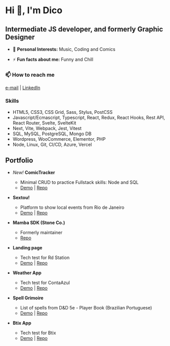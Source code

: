 # Hi 👋, I'm Dico

## Intermediate JS developer, and formerly Graphic Designer

- 💬 **Personal Interests:** Music, Coding and Comics

- ⚡ **Fun facts about me:** Funny and Chill

### 📫 How to reach me
[e-mail](mailto:didiraja@hotmail.com) | [LinkedIn](https://linkedin.com/in/didiraja)

### Skills
 - HTML5, CSS3, CSS Grid, Sass, Stylus, PostCSS
 - Javascript/Ecmascript, Typescript, React, Redux, React Hooks, Rest API, React Router, Svelte, SvelteKit
 - Next, Vite, Webpack, Jest, Vitest
 - SQL, MySQL, PostgreSQL, Mongo DB
 - Wordpress, WooCommerce, Elementor, PHP
 - Node, Linux, Git, CI/CD, Azure, Vercel

## Portfolio
 - *New!* **ComicTracker** 
   - Minimal CRUD to practice Fullstack skills: Node and SQL
   - [Demo](https://comictracker.vercel.app/) | [Repo](https://github.com/didiraja/comictracker)

 - **Sextou!** 
   - Platform to show local events from Rio de Janeiro 
   - [Demo](https://sextou.rio/) | [Repo](https://github.com/didiraja/sextou-front)
     
 - **Mamba SDK (Stone Co.)**
   - Formerly maintainer
   - [Repo](https://github.com/stone-payments/pos-mamba-sdk)
     
 - **Landing page** 
   - Tech test for Rd Station
   - [Demo](https://rds-landing.vercel.app/) | [Repo](https://github.com/didiraja/rds-landing)
     
 - **Weather App**
   - Tech test for ContaAzul
   - [Demo](https://desafio-conta-azul.vercel.app/) | [Repo](https://github.com/didiraja/desafio-conta-azul)
     
 - **Spell Grimoire**
   - List of spells from D&D 5e - Player Book (Brazilian Portuguese)
   - [Demo](https://dnd-5e-magias.vercel.app/) | [Repo](https://github.com/didiraja/dnd-5e-magias)
     
 - **Btix App**
   - Tech test for Btix
   - [Demo](https://btix-challenge.vercel.app/) | [Repo](https://github.com/didiraja/btix-challenge/tree/main)
